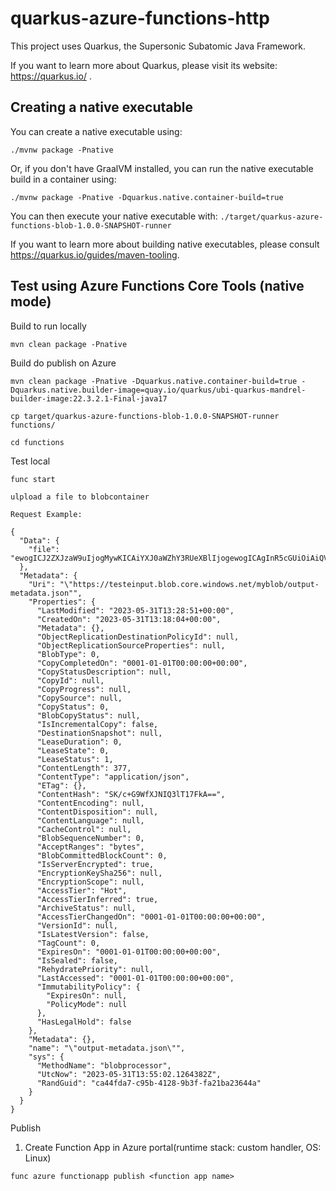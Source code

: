 # quarkus-azure-functions-http

This project uses Quarkus, the Supersonic Subatomic Java Framework.

If you want to learn more about Quarkus, please visit its website: https://quarkus.io/ .

## Creating a native executable

You can create a native executable using: 
```shell script
./mvnw package -Pnative
```

Or, if you don't have GraalVM installed, you can run the native executable build in a container using: 
```shell script
./mvnw package -Pnative -Dquarkus.native.container-build=true
```

You can then execute your native executable with: `./target/quarkus-azure-functions-blob-1.0.0-SNAPSHOT-runner`

If you want to learn more about building native executables, please consult https://quarkus.io/guides/maven-tooling.

## Test using Azure Functions Core Tools (native mode)

Build to run locally
```
mvn clean package -Pnative
```

Build do publish on Azure
```
mvn clean package -Pnative -Dquarkus.native.container-build=true -Dquarkus.native.builder-image=quay.io/quarkus/ubi-quarkus-mandrel-builder-image:22.3.2.1-Final-java17
```

```
cp target/quarkus-azure-functions-blob-1.0.0-SNAPSHOT-runner functions/
```

```
cd functions
```

Test local
```
func start
```

```
ulpload a file to blobcontainer
```

```
Request Example:

{
  "Data": {
    "file": "ewogICJ2ZXJzaW9uIjogMywKICAiYXJ0aWZhY3RUeXBlIjogewogICAgInR5cGUiOiAiQVBLIiwKICAgICJraW5kIjogIkRpcmVjdG9yeSIKICB9LAogICJhcHBsaWNhdGlvbklkIjogImJyLmNvbS5tYW51dGVubyIsCiAgInZhcmlhbnROYW1lIjogInJlbGVhc2UiLAogICJlbGVtZW50cyI6IFsKICAgIHsKICAgICAgInR5cGUICAgICAgImZpbHRlcnMiOiBbXSwKICAgICAgImF0dHJpYnV0ZXMiOiBbXSwKICAgICAgInZlcnNpb25Db2RlIjogNDE5NDM1MCwKICAgICAgInZlcnNpb25OYW1lIjogIjIuMC42IiwKICAgICAgIm91dHB1dEZpbGUiOiAiYXBwLXJlbGVhc2UuYXBrIgogICAgfQogIF0sCiAgImVsZW1lbnRUeXBlIjogIkZpbGUiCn0="
  },
  "Metadata": {
    "Uri": "\"https://testeinput.blob.core.windows.net/myblob/output-metadata.json"",
    "Properties": {
      "LastModified": "2023-05-31T13:28:51+00:00",
      "CreatedOn": "2023-05-31T13:18:04+00:00",
      "Metadata": {},
      "ObjectReplicationDestinationPolicyId": null,
      "ObjectReplicationSourceProperties": null,
      "BlobType": 0,
      "CopyCompletedOn": "0001-01-01T00:00:00+00:00",
      "CopyStatusDescription": null,
      "CopyId": null,
      "CopyProgress": null,
      "CopySource": null,
      "CopyStatus": 0,
      "BlobCopyStatus": null,
      "IsIncrementalCopy": false,
      "DestinationSnapshot": null,
      "LeaseDuration": 0,
      "LeaseState": 0,
      "LeaseStatus": 1,
      "ContentLength": 377,
      "ContentType": "application/json",
      "ETag": {},
      "ContentHash": "SK/c+G9WfXJNIQ3lT17FkA==",
      "ContentEncoding": null,
      "ContentDisposition": null,
      "ContentLanguage": null,
      "CacheControl": null,
      "BlobSequenceNumber": 0,
      "AcceptRanges": "bytes",
      "BlobCommittedBlockCount": 0,
      "IsServerEncrypted": true,
      "EncryptionKeySha256": null,
      "EncryptionScope": null,
      "AccessTier": "Hot",
      "AccessTierInferred": true,
      "ArchiveStatus": null,
      "AccessTierChangedOn": "0001-01-01T00:00:00+00:00",
      "VersionId": null,
      "IsLatestVersion": false,
      "TagCount": 0,
      "ExpiresOn": "0001-01-01T00:00:00+00:00",
      "IsSealed": false,
      "RehydratePriority": null,
      "LastAccessed": "0001-01-01T00:00:00+00:00",
      "ImmutabilityPolicy": {
        "ExpiresOn": null,
        "PolicyMode": null
      },
      "HasLegalHold": false
    },
    "Metadata": {},
    "name": "\"output-metadata.json\"",
    "sys": {
      "MethodName": "blobprocessor",
      "UtcNow": "2023-05-31T13:55:02.1264382Z",
      "RandGuid": "ca44fda7-c95b-4128-9b3f-fa21ba23644a"
    }
  }
}
```

Publish
1. Create Function App in Azure portal(runtime stack: custom handler, OS: Linux)
```
func azure functionapp publish <function app name>
```
